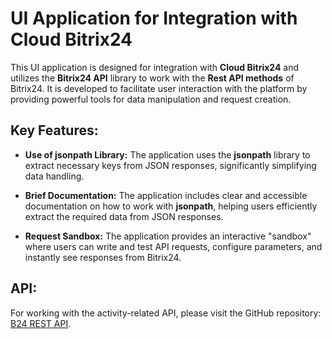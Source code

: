 # UI Application for Integration with Cloud Bitrix24

This UI application is designed for integration with **Cloud Bitrix24** and utilizes the **Bitrix24 API** library to work with the **Rest API methods** of Bitrix24. It is developed to facilitate user interaction with the platform by providing powerful tools for data manipulation and request creation.

## Key Features:

- **Use of jsonpath Library:** The application uses the **jsonpath** library to extract necessary keys from JSON responses, significantly simplifying data handling.

- **Brief Documentation:** The application includes clear and accessible documentation on how to work with **jsonpath**, helping users efficiently extract the required data from JSON responses.

- **Request Sandbox:** The application provides an interactive "sandbox" where users can write and test API requests, configure parameters, and instantly see responses from Bitrix24.

## API:

For working with the activity-related API, please visit the GitHub repository: [B24 REST API](https://github.com/Theghostdd/b24_rest_api).
